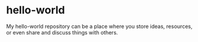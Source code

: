 # hello-world
My hello-world repository can be a place where you store ideas, resources, or even share and discuss things with others.
